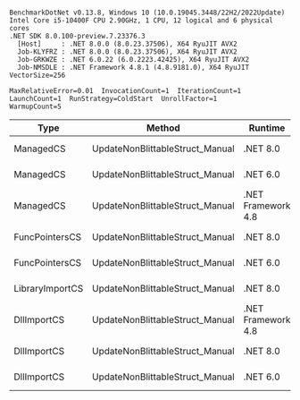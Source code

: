 ```

BenchmarkDotNet v0.13.8, Windows 10 (10.0.19045.3448/22H2/2022Update)
Intel Core i5-10400F CPU 2.90GHz, 1 CPU, 12 logical and 6 physical cores
.NET SDK 8.0.100-preview.7.23376.3
  [Host]     : .NET 8.0.0 (8.0.23.37506), X64 RyuJIT AVX2
  Job-KLYFRZ : .NET 8.0.0 (8.0.23.37506), X64 RyuJIT AVX2
  Job-GRKWZE : .NET 6.0.22 (6.0.2223.42425), X64 RyuJIT AVX2
  Job-NMSDLE : .NET Framework 4.8.1 (4.8.9181.0), X64 RyuJIT VectorSize=256

MaxRelativeError=0.01  InvocationCount=1  IterationCount=1  
LaunchCount=1  RunStrategy=ColdStart  UnrollFactor=1  
WarmupCount=5  

```
| Type            | Method                          | Runtime            | input                | Mean        | Error | Median      | Min         | Max         | Allocated |
|---------------- |-------------------------------- |------------------- |--------------------- |------------:|------:|------------:|------------:|------------:|----------:|
| ManagedCS       | UpdateNonBlittableStruct_Manual | .NET 8.0           | PInvo(...)truct [49] |    508.1 μs |    NA |    508.1 μs |    508.1 μs |    508.1 μs |     480 B |
| ManagedCS       | UpdateNonBlittableStruct_Manual | .NET 6.0           | PInvo(...)truct [49] |    657.6 μs |    NA |    657.6 μs |    657.6 μs |    657.6 μs |     720 B |
| ManagedCS       | UpdateNonBlittableStruct_Manual | .NET Framework 4.8 | PInvo(...)truct [49] |    788.9 μs |    NA |    788.9 μs |    788.9 μs |    788.9 μs |         - |
| FuncPointersCS  | UpdateNonBlittableStruct_Manual | .NET 8.0           | PInvo(...)truct [49] | 31,401.7 μs |    NA | 31,401.7 μs | 31,401.7 μs | 31,401.7 μs |     472 B |
| FuncPointersCS  | UpdateNonBlittableStruct_Manual | .NET 6.0           | PInvo(...)truct [49] | 31,525.2 μs |    NA | 31,525.2 μs | 31,525.2 μs | 31,525.2 μs |     712 B |
| LibraryImportCS | UpdateNonBlittableStruct_Manual | .NET 8.0           | PInvo(...)truct [49] | 31,946.4 μs |    NA | 31,946.4 μs | 31,946.4 μs | 31,946.4 μs |     472 B |
| DllImportCS     | UpdateNonBlittableStruct_Manual | .NET Framework 4.8 | PInvo(...)truct [49] | 41,861.8 μs |    NA | 41,861.8 μs | 41,861.8 μs | 41,861.8 μs |         - |
| DllImportCS     | UpdateNonBlittableStruct_Manual | .NET 8.0           | PInvo(...)truct [49] | 41,918.8 μs |    NA | 41,918.8 μs | 41,918.8 μs | 41,918.8 μs |     472 B |
| DllImportCS     | UpdateNonBlittableStruct_Manual | .NET 6.0           | PInvo(...)truct [49] | 42,307.7 μs |    NA | 42,307.7 μs | 42,307.7 μs | 42,307.7 μs |     712 B |
